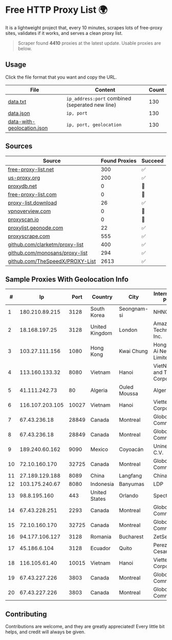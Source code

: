 
# Free HTTP Proxy List 🌍

It is a lightweight project that, every 10 minutes, scrapes lots of free-proxy sites, validates if it works, and serves a clean proxy list.


> Scraper found **4410** proxies at the latest update. Usable proxies are below.

## Usage

Click the file format that you want and copy the URL.


|File|Content|Count|
|----|-------|-----|
|[data.txt](https://raw.githubusercontent.com/themiralay/Proxy-List-World/master/data.txt)|`ip_address:port` combined (seperated new line)|130|
|[data.json](https://raw.githubusercontent.com/themiralay/Proxy-List-World/master/data.json)|`ip, port`|130|
|[data-with-geolocation.json](https://raw.githubusercontent.com/themiralay/Proxy-List-World/master/data-with-geolocation.json)|`ip, port, geolocation`|130|

## Sources

|Source|Found Proxies|Succeed|
|------|-------------|-------|
|[free-proxy-list.net](https://free-proxy-list.net)|300|✅|
|[us-proxy.org](https://www.us-proxy.org)|200|✅|
|[proxydb.net](http://proxydb.net)|0|🚫|
|[free-proxy-list.com](https://free-proxy-list.com/?page=&port=&type%5B%5D=http&type%5B%5D=https&up_time=0&search=Search)|0|🚫|
|[proxy-list.download](https://www.proxy-list.download/HTTP)|26|✅|
|[vpnoverview.com](https://vpnoverview.com/privacy/anonymous-browsing/free-proxy-servers)|0|🚫|
|[proxyscan.io](https://www.proxyscan.io)|0|🚫|
|[proxylist.geonode.com](https://proxylist.geonode.com/api/proxy-list?limit=300&page=1&sort_by=lastChecked&sort_type=desc&protocols=http,https)|22|✅|
|[proxyscrape.com](https://api.proxyscrape.com/v2/?request=displayproxies&protocol=http&timeout=10000&country=all&ssl=all&anonymity=all)|555|✅|
|[github.com/clarketm/proxy-list](https://raw.githubusercontent.com/clarketm/proxy-list/master/proxy-list-raw.txt)|400|✅|
|[github.com/monosans/proxy-list](https://raw.githubusercontent.com/monosans/proxy-list/main/proxies/http.txt)|294|✅|
|[github.com/TheSpeedX/PROXY-List](https://raw.githubusercontent.com/TheSpeedX/PROXY-List/master/http.txt)|2613|✅|


## Sample Proxies With Geolocation Info

|#|Ip|Port|Country|City|Internet Service Provider|
|-|--|----|-------|----|-------------------------|
|1|180.210.89.215|3128|South Korea|Seongnam-si|NHNCLOUD|
|2|18.168.197.25|3128|United Kingdom|London|Amazon Technologies Inc.|
|3|103.27.111.156|1080|Hong Kong|Kwai Chung|Hong Kong San Ai Net Int'l Limited|
|4|113.160.133.32|8080|Vietnam|Hanoi|VietNam Post and Telecom Corporation|
|5|41.111.242.73|80|Algeria|Ouled Moussa|Algerie Telecom|
|6|116.107.203.105|10027|Vietnam|Hanoi|Viettel Corporation|
|7|67.43.236.18|28849|Canada|Montreal|GloboTech Communications|
|8|67.43.236.18|28849|Canada|Montreal|GloboTech Communications|
|9|189.240.60.162|9090|Mexico|Coyoacán|Uninet S.A. de C.V.|
|10|72.10.160.170|32725|Canada|Montreal|GloboTech Communications|
|11|27.189.129.188|8089|China|Langfang|Chinanet|
|12|103.175.240.67|8080|Indonesia|Banyumas|LDP|
|13|98.8.195.160|443|United States|Orlando|Spectrum|
|14|67.43.228.251|2293|Canada|Montreal|GloboTech Communications|
|15|72.10.160.170|32725|Canada|Montreal|GloboTech Communications|
|16|94.177.106.127|3128|Romania|Bucharest|ZetServers|
|17|45.186.6.104|3128|Ecuador|Quito|Perez Tito Julio Cesar|
|18|116.105.61.40|10015|Vietnam|Hanoi|Viettel Corporation|
|19|67.43.227.226|3803|Canada|Montreal|GloboTech Communications|
|20|67.43.227.226|3803|Canada|Montreal|GloboTech Communications|



## Contributing

Contributions are welcome, and they are greatly appreciated! Every
little bit helps, and credit will always be given.

